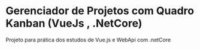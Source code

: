 # Gerenciador de Projetos com Quadro Kanban (VueJs , .NetCore)
Projeto para prática dos estudos de Vue.js e WebApi com .netCore
